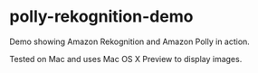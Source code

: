 # polly-rekognition-demo
Demo showing Amazon Rekognition and Amazon Polly in action.

Tested on Mac and uses Mac OS X Preview to display images. 
